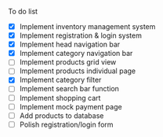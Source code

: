 To do list

- [x] Implement inventory management system
- [x] Implement registration & login system
- [x] Implement head navigation bar
- [x] Implement category navigation bar
- [ ] Implement products grid view
- [ ] Implement products individual page
- [x] Implement category filter
- [ ] Implement search bar function
- [ ] Implement shopping cart
- [ ] Implement mock payment page
- [ ] Add products to database
- [ ] Polish registration/login form